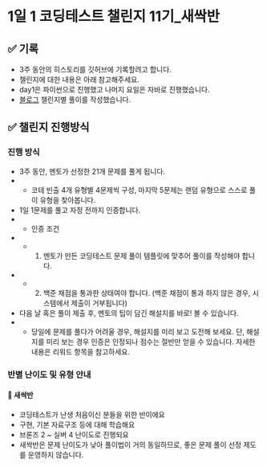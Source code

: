 # 1일 1 코딩테스트 챌린지 11기_새싹반

## ✅ 기록
- 3주 동안의 히스토리를 깃허브에 기록할려고 합니다. 
- 챌린지에 대한 내용은 아래 참고해주세요.
- day1은 파이썬으로 진행했고 나머지 요일은 자바로 진행했습니다.
- [블로그](https://gbr7780.tistory.com/category/%EC%95%8C%EA%B3%A0%EB%A6%AC%EC%A6%98%2C%20%EC%9E%90%EB%A3%8C%EA%B5%AC%EC%A1%B0) 챌린지별 풀이를 작성했습니다.

## ✅ 챌린지 진행방식
### 진행 방식
- 3주 동안, 멘토가 선정한 21개 문제를 풀게 됩니다. 
- - 코테 빈출 4개 유형별 4문제씩 구성, 마지막 5문제는 랜덤 유형으로 스스로 풀이 유형을 찾아봅니다.
- 1일 1문제를 풀고 자정 전까지 인증합니다. 
- - 인증 조건
- - 1. 멘토가 만든 코딩테스트 문제 풀이 템플릿에 맞추어 풀이를 작성해야 합니다. 
- - 2. 백준 채점을 통과한 상태여야 합니다. (백준 채점이 통과 하지 않은 경우, 시스템에서 제출이 거부됩니다)
- 다음 날 혹은 풀이 제출 후, 멘토의 팁이 담긴 해설지를 바로! 볼 수 있습니다.
- - 당일에 문제를 풀다가 어려울 경우, 해설지를 미리 보고 도전해 보세요. 단, 해설지를 미리 보는 경우 인증은 인정되나 점수는 절반만 얻을 수 있습니다. 자세한 내용은 리워드 항목을 참고하세요.
### 반별 난이도 및 유형 안내
#### 🌱 새싹반
- 코딩테스트가 난생 처음이신 분들을 위한 반이에요
- 구현, 기본 자료구조 등에 대해 학습해요
- 브론즈 2 ~ 실버 4 난이도로 진행되요
- 새싹반은 문제 난이도가 낮아 풀이법이 거의 동일하므로, 좋은 문제 풀이 선정 제도를 운영하지  않습니다.



